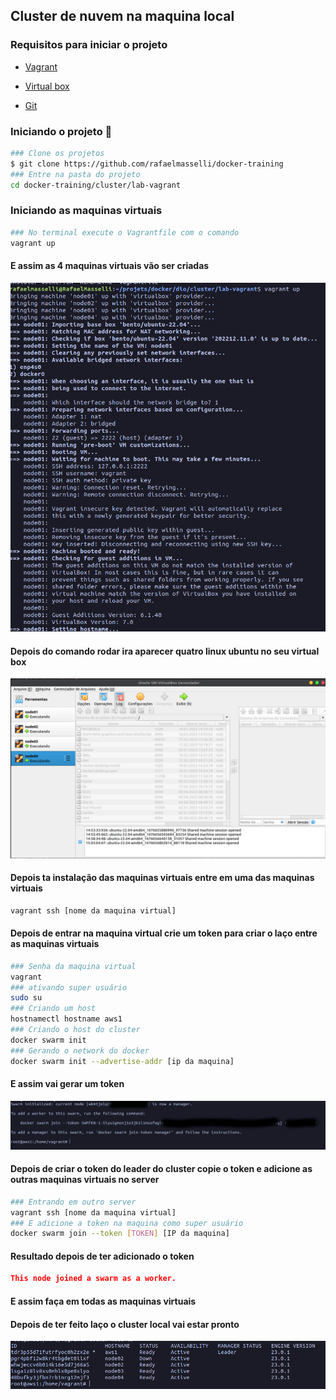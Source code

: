 ## Cluster de nuvem na maquina local

### Requisitos para iniciar o projeto

- [Vagrant](https://developer.hashicorp.com/vagrant/downloads)

- [Virtual box](https://www.virtualbox.org/wiki/Downloads)

- [Git](https://git-scm.com/download/linux)

### Iniciando o projeto 🚀

```bash
### Clone os projetos
$ git clone https://github.com/rafaelmasselli/docker-training
### Entre na pasta do projeto
cd docker-training/cluster/lab-vagrant
```

### Iniciando as maquinas virtuais

```bash
### No terminal execute o Vagrantfile com o comando
vagrant up
```

#### E assim as 4 maquinas virtuais vão ser criadas

![Exemplo do Vagrant rodando](../../.github/exemple-runing-vagrant.png)

#### Depois do comando rodar ira aparecer quatro linux ubuntu no seu virtual box

![Maquinas virtuais no Virtual box](../../.github/node-virtual-box.png)

#### Depois ta instalação das maquinas virtuais entre em uma das maquinas virtuais

```bash
vagrant ssh [nome da maquina virtual]
```

#### Depois de entrar na maquina virtual crie um token para criar o laço entre as maquinas virtuais

```bash
### Senha da maquina virtual
vagrant
### ativando super usuário
sudo su
### Criando um host
hostnamectl hostname aws1
### Criando o host do cluster
docker swarm init
### Gerando o network do docker
docker swarm init --advertise-addr [ip da maquina]
```

#### E assim vai gerar um token

![exemplo do token do laço do cluster](../../.github/token-ssh-cluster.png)

#### Depois de criar o token do leader do cluster copie o token e adicione as outras maquinas virtuais no server

```bash
### Entrando em outro server
vagrant ssh [nome da maquina virtual]
### E adicione a token na maquina como super usuário
docker swarm join --token [TOKEN] [IP da maquina]

```

#### Resultado depois de ter adicionado o token

```json
This node joined a swarm as a worker.
```

#### E assim faça em todas as maquinas virtuais

#### Depois de ter feito laço o cluster local vai estar pronto

![](../../.github/clusters.png)
